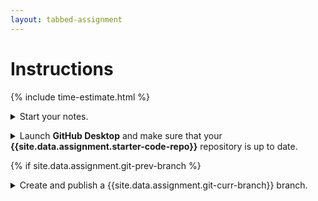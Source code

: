 ```yaml
---
layout: tabbed-assignment
---
```


# Instructions

{% include time-estimate.html %}

<p><details><summary>Start your notes.</b></summary>
  
 - Start a page for this lesson in your notebook with a **title and date**.
 - Check you notes from the previous class to see where to start.
 - Review the [learning targets](learning-targets.html) to see what you should be focusing on learning and understanding.

</details></p>

<p><details><summary>Launch <b>GitHub Desktop</b> and make sure that your <b>{{site.data.assignment.starter-code-repo}}</b> repository is up to date.</summary>

- Make sure that your **{{site.data.assignment.starter-code-repo}}** repository is selected.
- Do a **fetch** to make sure your local copy of the code is up to date, if you have done work on the GitHub site or at home between classes you will be prompted to do a **pull** to incorporate your changes.

{% if site.data.assignment.git-prev-branch %}
- Make sure that you are on the **{{site.data.assignment.git-prev-branch}}** branch.
{% endif %}

</details></p>

{% if site.data.assignment.git-prev-branch %}
  <p><details><summary>Create and publish a {{site.data.assignment.git-curr-branch}} branch.</summary>
{% else %}
  <p><details><summary>Confirm that you are on your {{site.data.assignment.git-curr-branch}} branch.</summary>

  If necessary, create the **{{site.data.assignment.git-curr-branch}}** branch.
{% endif %}
    
- Select the **Current Branch** drop down.
- Click on the **New Branch** button.
- Enter **{{site.data.assignment.git-curr-branch}}** in the **Name** field.
- Click on the **Create Branch** button.

</details></p>

<p><details><summary>Go to the <a href="{{site.data.assignment.lesson}}">lesson</a> and work through the videos.</summary>

Work in a loop:

- Watch a video
- As you watch outline the video in your notes
- Make notes on the new material:
  - Vocabulary
  - The Unity user interface
  - Implementing game mechanics.
- After watching a video, do the process you just learned

  Use your notes and the cues below each video to help you remember what to do, **but do not try to do the lesson without watching the video** - there is a wealth of information in the video that you won't get by just following the cues.
- After completing the work for each video, commit your changes:
  - Save the scene in Unity and your scripts in Visual Studio Code, then
  - Go to **GitHub Desktop** - once you click on GitHub Desktop you should see a list of changed files.
  
  If you do not your first priority is to troubleshoot. The most likely cause is that you forgot to save. If that is not the problem, then it is likely that Unity and GitHub Desktop are looking at different folders. Fix that now. If you've just started on the project the easiest thing to do may be to start over.  
  - Write a brief summary of what you did.
  - Click the **Commit** button.

</details></p>

<p><details><summary>Merge your work to the <b>master</b> branch.</summary>

After you have finished all of the videos for the lesson, do one final test to ensure that the prototype is working as expected. Then:

- Go to GitHub Desktop.
- Confirm that you have no uncommitted changes. If you do, commit them. Then test again.
- Switch to the **master** branch.
- Click on the **Current Branch** drop down again, and then on the **Choose a branch to merge into master** button at the bottom of the drop down.
- From the list of branches choose the **{{site.data.assignment.git-curr-branch}}**.
- Click on the blue **Merge {{site.data.assignment.git-curr-branch}} into master** button.
- Push your changes to GitHub.

  After pushing, use the **View on GitHub** button in GitHub Desktop to go to your repository on GitHub and confirm that your changes are visible.
- Repeat for the next video.

</details></p>

<p><details><summary>Update your notes.</summary>

Before wrapping up at the end of the period, make sure that you have committed and pushed your latest changes and that you've updated your notes to show how far you have gotten. This will be helpful when you figure out where to pick up next class.

</details></p>

<p><details><summary>Submit your work.</summary>

When you're finished, go to the submission tab, check the instructions, and submit.

</details></p>

<!-- Don't edit links here, change them in _data/assignment.yml instead. -->

{% if site.data.assignment.lesson   %}[lesson]: <{{site.data.assignment.lesson}}>     {% endif %}
{% if site.data.assignment.slides   %}[slides]:   <{{site.data.assignment.slides}}>   {% endif %}
{% if site.data.assignment.template %}[template]: <{{site.data.assignment.template}}> {% endif %}
